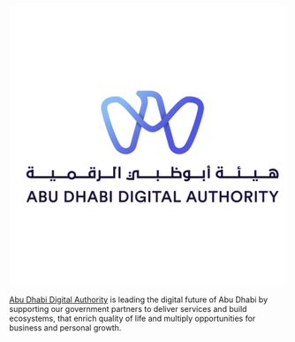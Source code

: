 
![Abu Dhabi Digital Authority](image5.png)

[Abu Dhabi Digital Authority](https://www.adda.gov.ae) is leading the digital future of Abu Dhabi by supporting our government partners to deliver services and build ecosystems, that enrich quality of life and multiply opportunities for business and personal growth.


